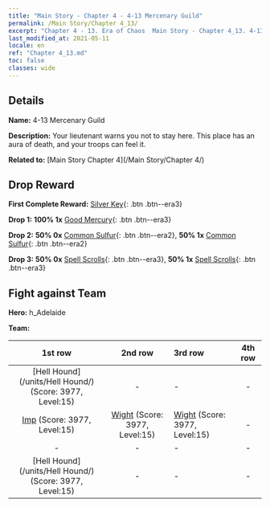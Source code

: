 ```yaml
---
title: "Main Story - Chapter 4 - 4-13 Mercenary Guild"
permalink: /Main Story/Chapter 4_13/
excerpt: "Chapter 4 - 13. Era of Chaos  Main Story - Chapter 4_13. 4-13 Mercenary Guild"
last_modified_at: 2021-05-11
locale: en
ref: "Chapter 4_13.md"
toc: false
classes: wide
---
```


## Details

 **Name:** 4-13 Mercenary Guild

 **Description:** Your lieutenant warns you not to stay here. This place has an aura of death, and your troops can feel it.

 **Related to:** [Main Story Chapter 4](/Main Story/Chapter 4/)

## Drop Reward

 **First Complete Reward:** [Silver Key](/Items/con_693/){: .btn .btn--era3}

 **Drop 1:** **100% 1x** [Good Mercury](/Items/mat_14/){: .btn .btn--era3}

 **Drop 2:** **50% 0x** [Common Sulfur](/Items/mat_9/){: .btn .btn--era2}, **50% 1x** [Common Sulfur](/Items/mat_9/){: .btn .btn--era2}

 **Drop 3:** **50% 0x** [Spell Scrolls](/Items/con_694/){: .btn .btn--era3}, **50% 1x** [Spell Scrolls](/Items/con_694/){: .btn .btn--era3}


## Fight against Team
 **Hero:** h_Adelaide

 **Team:**


  | 1st row | 2nd row | 3rd row | 4th row |
  |:----:|:----:|:----|:----:|
  | [Hell Hound](/units/Hell Hound/) (Score: 3977, Level:15)  | - | - | - |
  | [Imp](/units/Imp/) (Score: 3977, Level:15)  | [Wight](/units/Wight/) (Score: 3977, Level:15)  | [Wight](/units/Wight/) (Score: 3977, Level:15)  | - |
  | - | - | - | - |
  | [Hell Hound](/units/Hell Hound/) (Score: 3977, Level:15)  | - | - | - |


